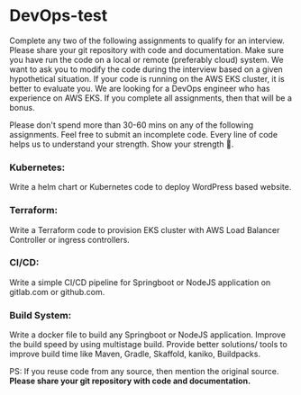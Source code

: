 # DevOps-test

Complete any two of the following assignments to qualify for an interview. Please share your git repository with code and documentation. Make sure you have run the code on a local or remote (preferably cloud) system. We want to ask you to modify the code during the interview based on a given hypothetical situation. If your code is running on the AWS EKS cluster, it is better to evaluate you. We are looking for a DevOps engineer who has experience on AWS EKS. If you complete all assignments, then that will be a bonus. 

Please don't spend more than 30-60 mins on any of the following assignments. Feel free to submit an incomplete code. Every line of code helps us to understand your strength. Show your strength 💪.

### Kubernetes:

Write a helm chart or Kubernetes code to deploy WordPress based website. 

### Terraform:

Write a Terraform code to provision EKS cluster with AWS Load Balancer Controller or ingress controllers.

### CI/CD:

Write a simple CI/CD pipeline for Springboot or NodeJS application on gitlab.com or github.com.

### Build System:

Write a docker file to build any Springboot or NodeJS application. Improve the build speed by using multistage build. Provide better solutions/ tools to improve build time like Maven, Gradle, Skaffold, kaniko, Buildpacks. 

PS: If you reuse code from any source, then mention the original source. 
**Please share your git repository with code and documentation.**
